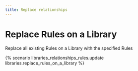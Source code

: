 ```yaml
---
title: Replace relationships
---
```


# Replace Rules on a Library

Replace all existing Rules on a Library with the specified Rules

{% scenario libraries_relationships_rules.update libraries.replace_rules_on_a_library %}
